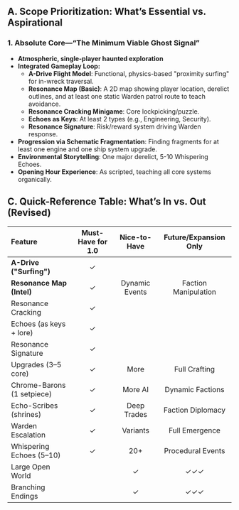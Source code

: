 ## A. Scope Prioritization: What’s Essential vs. Aspirational

### 1. Absolute Core—“The Minimum Viable Ghost Signal”

*   **Atmospheric, single-player haunted exploration**
*   **Integrated Gameplay Loop:**
    *   **A-Drive Flight Model**: Functional, physics-based "proximity surfing" for in-wreck traversal.
    *   **Resonance Map (Basic)**: A 2D map showing player location, derelict outlines, and at least one static Warden patrol route to teach avoidance.
    *   **Resonance Cracking Minigame**: Core lockpicking/puzzle.
    *   **Echoes as Keys**: At least 2 types (e.g., Engineering, Security).
    *   **Resonance Signature**: Risk/reward system driving Warden response.
*   **Progression via Schematic Fragmentation**: Finding fragments for at least one engine and one ship system upgrade.
*   **Environmental Storytelling**: One major derelict, 5-10 Whispering Echoes.
*   **Opening Hour Experience**: As scripted, teaching all core systems organically.

## C. Quick-Reference Table: What’s In vs. Out (Revised)

| Feature | Must-Have for 1.0 | Nice-to-Have | Future/Expansion Only |
| :--- | :---: | :---: | :---: |
| **A-Drive ("Surfing")** | ✓ | | |
| **Resonance Map (Intel)** | ✓ | Dynamic Events | Faction Manipulation |
| Resonance Cracking | ✓ | | |
| Echoes (as keys + lore) | ✓ | | |
| Resonance Signature | ✓ | | |
| Upgrades (3–5 core) | ✓ | More | Full Crafting |
| Chrome-Barons (1 setpiece) | ✓ | More AI | Dynamic Factions |
| Echo-Scribes (shrines) | ✓ | Deep Trades | Faction Diplomacy |
| Warden Escalation | ✓ | Variants | Full Emergence |
| Whispering Echoes (5–10) | ✓ | 20+ | Procedural Events |
| Large Open World | | ✓ | ✓✓✓ |
| Branching Endings | | ✓ | ✓✓✓ |